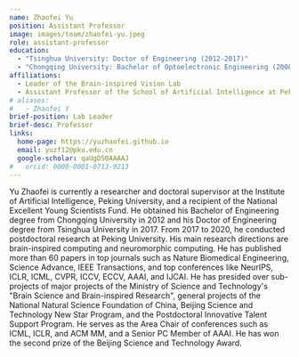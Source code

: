 ```yaml
---
name: Zhaofei Yu
position: Assistant Professor
image: images/team/zhaofei-yu.jpeg
role: assistant-professor
education:
  - "Tsinghua University: Doctor of Engineering (2012-2017)"
  - "Chongqing University: Bachelor of Optoelectronic Engineering (2008-2012)"
affiliations: 
  - Leader of the Brain-inspired Vision Lab
  - Assistant Professor of the School of Artificial Intelligence at Peking University
# aliases:
#   - Zhaofei Y
brief-position: Lab Leader
brief-desc: Professor
links:
  home-page: https://yuzhaofei.github.io
  email: yuzf12@pku.edu.cn
  google-scholar: qaUgD50AAAAJ
#   orcid: 0000-0001-8713-9213
---
```


Yu Zhaofei is currently a researcher and doctoral supervisor at the Institute of Artificial Intelligence, Peking University, and a recipient of the National Excellent Young Scientists Fund. He obtained his Bachelor of Engineering degree from Chongqing University in 2012 and his Doctor of Engineering degree from Tsinghua University in 2017. From 2017 to 2020, he conducted postdoctoral research at Peking University. His main research directions are brain-inspired computing and neuromorphic computing. He has published more than 60 papers in top journals such as Nature Biomedical Engineering, Science Advance, IEEE Transactions, and top conferences like NeurIPS, ICLR, ICML, CVPR, ICCV, ECCV, AAAI, and IJCAI. He has presided over sub-projects of major projects of the Ministry of Science and Technology's "Brain Science and Brain-inspired Research", general projects of the National Natural Science Foundation of China, Beijing Science and Technology New Star Program, and the Postdoctoral Innovative Talent Support Program. He serves as the Area Chair of conferences such as ICML, ICLR, and ACM MM, and a Senior PC Member of AAAI. He has won the second prize of the Beijing Science and Technology Award.

